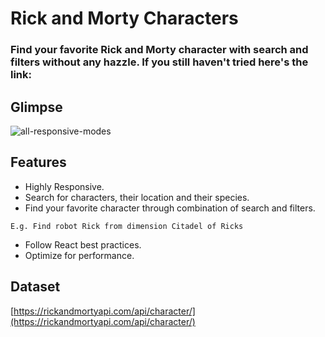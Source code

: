 # Rick and Morty Characters

### Find your favorite Rick and Morty character with search and filters without any hazzle. If you still haven't tried here's the link:


## Glimpse
![all-responsive-modes](https://i.imgur.com/u746Goi.png)

## Features
- Highly Responsive.
- Search for characters, their location and their species.
- Find your favorite character through combination of search and filters.
```
E.g. Find robot Rick from dimension Citadel of Ricks
```
- Follow React best practices.
- Optimize for performance.


## Dataset
[https://rickandmortyapi.com/api/character/](https://rickandmortyapi.com/api/character/)

